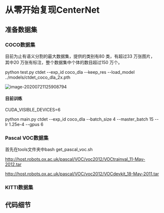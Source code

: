 # 从零开始复现CenterNet

## 准备数据集

### COCO数据集

目前为止有语义分割的最大数据集，提供的类别有80 类，有超过33 万张图片，其中20 万张有标注，整个数据集中个体的数目超过150 万个。



python test.py ctdet --exp_id coco_dla --keep_res --load_model ../models/ctdet_coco_dla_2x.pth

![image-20200721125908794](C:\Users\Administrator\AppData\Roaming\Typora\typora-user-images\image-20200721125908794.png)



#### 目前训练

CUDA_VISIBLE_DEVICES=6

python main.py ctdet --exp_id coco_dla --batch_size 4 --master_batch 15 --lr 1.25e-4  --gpus 6



### Pascal VOC数据集

首先在tools文件夹中bash get_pascal_voc.sh

http://host.robots.ox.ac.uk/pascal/VOC/voc2012/VOCtrainval_11-May-2012.tar

http://host.robots.ox.ac.uk/pascal/VOC/voc2012/VOCdevkit_18-May-2011.tar

### KITTI数据集



## 代码细节

